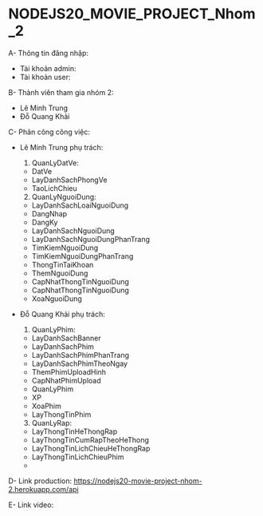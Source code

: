 # NODEJS20_MOVIE_PROJECT_Nhom_2

A- Thông tin đăng nhập:
  * Tài khoản admin:
  * Tài khoản user:
  
B- Thành viên tham gia nhóm 2: 
 * Lê Minh Trung
 * Đỗ Quang Khải
 
C- Phân công công việc:
 * Lê Minh Trung phụ trách:
    1. QuanLyDatVe:
      - DatVe
      - LayDanhSachPhongVe
      - TaoLichChieu
    2. QuanLyNguoiDung:
      - LayDanhSachLoaiNguoiDung
      - DangNhap
      - DangKy
      - LayDanhSachNguoiDung
      - LayDanhSachNguoiDungPhanTrang
      - TimKiemNguoiDung
      - TimKiemNguoiDungPhanTrang
      - ThongTinTaiKhoan
      - ThemNguoiDung
      - CapNhatThongTinNguoiDung
      - CapNhatThongTinNguoiDung
      - XoaNguoiDung
    
 * Đỗ Quang Khải phụ trách:
    1. QuanLyPhim:
      - LayDanhSachBanner
      - LayDanhSachPhim
      - LayDanhSachPhimPhanTrang
      - LayDanhSachPhimTheoNgay
      - ThemPhimUploadHinh
      - CapNhatPhimUpload
      - QuanLyPhim
      - XP
      - XoaPhim
      - LayThongTinPhim
    3. QuanLyRap:
      - LayThongTinHeThongRap
      - LayThongTinCumRapTheoHeThong
      - LayThongTinLichChieuHeThongRap
      - LayThongTinLichChieuPhim
      - 
D- Link production:
    https://nodejs20-movie-project-nhom-2.herokuapp.com/api
    
E- Link video:

    
    
